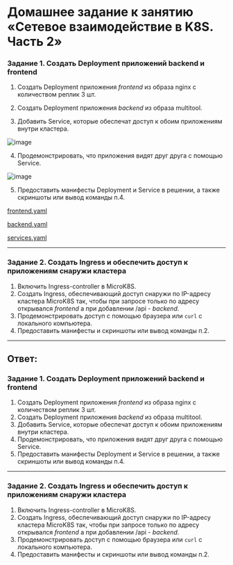 # Домашнее задание к занятию «Сетевое взаимодействие в K8S. Часть 2»

### Задание 1. Создать Deployment приложений backend и frontend

1. Создать Deployment приложения _frontend_ из образа nginx с количеством реплик 3 шт.
   
2. Создать Deployment приложения _backend_ из образа multitool.
  
3. Добавить Service, которые обеспечат доступ к обоим приложениям внутри кластера.
 
![image](https://github.com/askarpoff/kuber_ex5/assets/108946489/062252e2-787f-4486-841d-2c83bb523cf8)
 
4. Продемонстрировать, что приложения видят друг друга с помощью Service.

![image](https://github.com/askarpoff/kuber_ex5/assets/108946489/fb9a664a-3244-4b5d-b2df-f867f2e50618)
   
5. Предоставить манифесты Deployment и Service в решении, а также скриншоты или вывод команды п.4.

[frontend.yaml](https://github.com/askarpoff/kuber_ex5/blob/main/task1/frontend.yaml)

[backend.yaml](https://github.com/askarpoff/kuber_ex5/blob/main/task1/backend.yaml)

[services.yaml](https://github.com/askarpoff/kuber_ex5/blob/main/task1/services.yaml)

------

### Задание 2. Создать Ingress и обеспечить доступ к приложениям снаружи кластера

1. Включить Ingress-controller в MicroK8S.
2. Создать Ingress, обеспечивающий доступ снаружи по IP-адресу кластера MicroK8S так, чтобы при запросе только по адресу открывался _frontend_ а при добавлении /api - _backend_.
3. Продемонстрировать доступ с помощью браузера или `curl` с локального компьютера.
4. Предоставить манифесты и скриншоты или вывод команды п.2.

------

## Ответ:

### Задание 1. Создать Deployment приложений backend и frontend

1. Создать Deployment приложения _frontend_ из образа nginx с количеством реплик 3 шт.
2. Создать Deployment приложения _backend_ из образа multitool. 
3. Добавить Service, которые обеспечат доступ к обоим приложениям внутри кластера. 
4. Продемонстрировать, что приложения видят друг друга с помощью Service.
5. Предоставить манифесты Deployment и Service в решении, а также скриншоты или вывод команды п.4.

------

### Задание 2. Создать Ingress и обеспечить доступ к приложениям снаружи кластера

1. Включить Ingress-controller в MicroK8S.
2. Создать Ingress, обеспечивающий доступ снаружи по IP-адресу кластера MicroK8S так, чтобы при запросе только по адресу открывался _frontend_ а при добавлении /api - _backend_.
3. Продемонстрировать доступ с помощью браузера или `curl` с локального компьютера.
4. Предоставить манифесты и скриншоты или вывод команды п.2.

